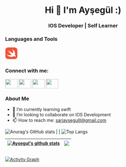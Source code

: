### 

<!--
**1lugesya/1lugesya** is a ✨ _special_ ✨ repository because its `README.md` (this file) appears on your GitHub profile. -->


<h1 align="center">Hi 👋 I'm Ayşegül :) </h1>
<h3 align="center"> IOS Developer | Self Learner</h3>


<h3 align="left">Languages and Tools</h3>
<p align="left"><a href="https://developer.apple.com/swift/" target="_blank" rel="noreferrer"> <img src="https://raw.githubusercontent.com/devicons/devicon/master/icons/swift/swift-original.svg" alt="swift" width="40" height="40"/> </a> </p>


<h3 align="left">Connect with me:</h3>
<p align="left">
<a href="https://twitter.com/1lugesya" target="blank"><img align="center" src="https://raw.githubusercontent.com/rahuldkjain/github-profile-readme-generator/master/src/images/icons/Social/twitter.svg"  height="30" width="40" /></a>
<a href="https://www.linkedin.com/in/aysegulsari/" target="blank"><img align="center" src="https://raw.githubusercontent.com/rahuldkjain/github-profile-readme-generator/master/src/images/icons/Social/linked-in-alt.svg" height="30" width="40" /></a>
<a href="https://medium.com/@1lugesya" target="blank"><img align="center" src="https://raw.githubusercontent.com/rahuldkjain/github-profile-readme-generator/master/src/images/icons/Social/medium.svg" height="30" width="40" /></a>
<a href="https://www.hackerrank.com/1lugesya" target="blank"><img align="center" src="https://raw.githubusercontent.com/rahuldkjain/github-profile-readme-generator/master/src/images/icons/Social/hackerrank.svg" height="30" width="40" /></a>
</p>

<h3 align="left">About Me</h3>

- 🌱 I’m currently learning swift
- 👯 I’m looking to collaborate on IOS Development
- 📫 How to reach me: sariaysegulll@gmail.com



![Anurag's GitHub stats](https://github-readme-stats.vercel.app/api?username=1lugesya&count_private=true&langs_count=true&show_icons=true)                 |   |  ![Top Langs](https://github-readme-stats.vercel.app/api/top-langs/?username=1lugesya)


| <a href="https://github.com/1lugesya/github-readme-stats"><img align="center" src="https://github-readme-stats.vercel.app/api?username=1lugesya&show_icons=true&include_all_commits=true&theme=synthwave&hide_border=true" alt="Aysegul's github stats" /></a> | <a href="https://github.com/1lugesya/github-readme-stats"><img align="center" src="https://github-readme-stats.vercel.app/api/top-langs/?username=1lugesya&layout=compact&theme=synthwave&hide_border=true" /></a> |
| ------------- | ------------- |

<div>
  <br />
   <a href="https://github.com/1lugesya"><img alt="Activity Graph" src="https://activity-graph.herokuapp.com/graph?username=1lugesya&bg_color=2b213a&color=d5308e&line=d5308e&point=c4c9d1&hide_border=true" /></a>
  <br />
  </div> 







